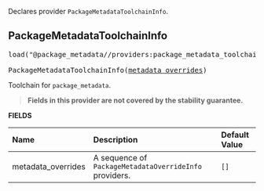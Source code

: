 <!-- Generated with Stardoc: http://skydoc.bazel.build -->

Declares provider `PackageMetadataToolchainInfo`.

<a id="PackageMetadataToolchainInfo"></a>

## PackageMetadataToolchainInfo

<pre>
load("@package_metadata//providers:package_metadata_toolchain_info.bzl", "PackageMetadataToolchainInfo")

PackageMetadataToolchainInfo(<a href="#PackageMetadataToolchainInfo-metadata_overrides">metadata_overrides</a>)
</pre>

Toolchain for `package_metadata`.

> **Fields in this provider are not covered by the stability guarantee.**

**FIELDS**

| Name  | Description | Default Value |
| :------------- | :------------- | :------------- |
| <a id="PackageMetadataToolchainInfo-metadata_overrides"></a>metadata_overrides | A sequence of `PackageMetadataOverrideInfo` providers. | `[]` |



